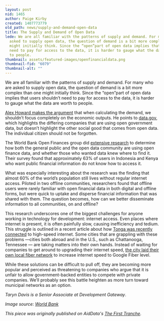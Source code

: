 ```yaml
---
layout: post
nid: 1465
author: Paige Kirby
created: 1407773779
old_path: news/supply-and-demand-open-data
title: The Supply and Demand of Open Data
lede: We are all familiar with the patterns of supply and demand. For many who are
  asked to supply open data, the question of demand is a bit more complex than one
  might initially think. Since the “open”part of open data implies that users shouldn’t
  need to pay for access to the data, it is harder to gauge what the data are worth
  to people.
thumbnail: assets/featured-images/openfinancialdata.png
thumbnail-fid: "6079"
thumbnail-alt: ""
---
```


We are all familiar with the patterns of supply and demand. For many who are asked to supply open data, the question of demand is a bit more complex than one might initially think. Since the “open”part of open data implies that users shouldn’t need to pay for access to the data, it is harder to gauge what the data are worth to people.

[Alex Howard makes the argument](http://www.techrepublic.com/article/more-than-economics-the-social-impact-of-open-data/) that when calculating the demand, we shouldn’t focus completely on the economic outputs. He points to [data.gov](http://www.data.gov/impact/), which highlights the differing companies that are using open government data, but doesn’t highlight the other social good that comes from open data. The individual citizen should not be forgotten.

The World Bank Open Finances group did [extensive research](https://blogs.worldbank.org/opendata/advancing-open-financial-data-online-and-offline-communities-across-kenya-and-indonesia) to determine how both the general public and the open data community are using open finance data, and whether those who wanted data knew where to find it. Their survey found that approximately 63% of users in Indonesia and Kenya who want public financial information do not know how to access it.

What was especially interesting about the research was the finding that almost 60% of the world’s population still lives without regular internet access. Piloted in two offline communities, researchers found that offline users were rarely familiar with open financial data in both digital and offline forms, but were quick to uptake and disperse financial information that was shared with them. The question becomes, how can we better disseminate information to all communities, on and offline?

This research underscores one of the biggest challenges for anyone working in technology for development: internet access. Even places where internet is present, it is often painfully slow, causing inefficiency and tedium. This struggle is outlined in a recent article about how [Tonga was recently connected](http://magazine.good.is/articles/how-tonga-got-hooked-up) to high-speed internet. Some cities that are grappling with these problems —cities both abroad and in the U.S., such as Chattanooga, Tennessee — are taking matters into their own hands. Instead of waiting for companies to get around to upgrading their internet speed, [the city laid their own local fiber network](http://www.businessinsider.com/chattanooga-tennessee-big-internet-companies-terrified-2014-7) to increase internet speed to Google Fiber level.

While these solutions can be difficult to pull off, they are becoming more popular and perceived as threatening to companies who argue that it is unfair to allow government-backed entities to compete with private companies. We’ll probably see this battle heighten as more turn toward municipal networks as an option.

*Taryn Davis is a Senior Associate at Development Gateway*.

*Image source: [World Bank](http://www.scribd.com/doc/232433281/Open-Financial-Data)*

*This piece was originally published on AidData's [The First Tranche](http://aiddata.org/blog/this-week-the-supply-and-demand-of-open-data).*
